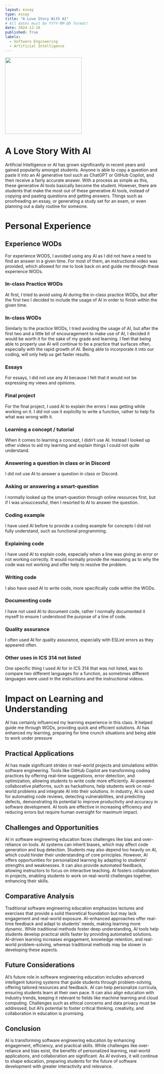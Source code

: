 ```yaml
---
layout: essay
type: essay
title: "A Love Story With AI"
# All dates must be YYYY-MM-DD format!
date: 2024-12-16
published: True
labels:
  - Software Engineering
  - Artificial Intelligence
---
```


<img width="250px" class="rounded float-start pe-4" src="https://neurodigital.my/wp-content/uploads/2024/03/do-something-chatgpt-meme.webp">

# A Love Story With AI
Artificial Intelligence or AI has grown significantly in recent years and gained popularity amongst students. Anyone is able to copy a question and paste it into an AI generative tool such as ChatGPT or GitHub Copilot, and then receive a fairly accurate answer. With a process as simple as this, these generative AI tools basically become the student. However, there are students that make the most out of these generative AI tools, instead of copying and pasting questions and getting answers. Things such as proofreading an essay, or generating a study set for an exam, or even planning out a daily routine for someone. 

# Personal Experience
## Experience WODs
For experience WODS, I avoided using any AI as I did not have a need to find an answer in a given time. For most of them, an instructional video was provided, which allowed for me to look back on and guide me through these experience WODs. 

### In-class Practice WODs
At first, I tried to avoid using AI during the in-class practice WODs, but after the first two I decided to include the usage of AI in order to finish within the given time.

### In-class WODs
Similarly to the practice WODs, I tried avoiding the usage of AI, but after the first two and a little bit of encouragement to make use of AI, I decided it would be worth it for the sake of my grade and learning. I feel that being able to properly use AI will continue to be a practice that surfaces often, especially with the rapid growth of AI. Being able to incorporate it into our coding, will only help us get faster results.

### Essays
For essays, I did not use any AI because I felt that it would not be expressing my views and opinions. 

### Final project
For the final project, I used AI to explain the errors I was getting while working on it. I did not use it explicitly to write a function, rather to help fix what was wrong with it.

### Learning a concept / tutorial
When it comes to learning a concept, I didn’t use AI. Instead I looked up other videos to aid my learning and explain things I could not quite understand.

### Answering a question in class or in Discord
I did not use AI to answer a question in class or Discord.

### Asking or answering a smart-question
I normally looked up the smart-question through online resources first, but if I was unsuccessful, then I resorted to AI to answer the question.

### Coding example
I have used AI before to provide a coding example for concepts I did not fully understand, such as functional programming.

### Explaining code
I have used AI to explain code, especially when a line was giving an error or not working correctly. It would normally provide the reasoning as to why the code was not working and offer help to resolve the problem.

### Writing code
I also have used AI to write code, more specifically code within the WODs.

### Documenting code
I have not used AI to document code, rather I normally documented it myself to ensure I understood the purpose of a line of code.

### Quality assurance
I often used AI for quality assurance, especially with ESLint errors as they appeared often.

### Other uses in ICS 314 not listed
One specific thing I used AI for in ICS 314 that was not listed, was to compare two different languages for a function, as sometimes different languages were used in the instructions and the instructional videos.


# Impact on Learning and Understanding
AI has certainly influenced my learning experience in this class. It helped guide me through WODs, providing quick and efficient solutions. AI has enhanced my learning, preparing for time crunch situations and being able to work under pressure


## Practical Applications
AI has made significant strides in real-world projects and simulations within software engineering. Tools like GitHub Copilot are transforming coding practices by offering real-time suggestions, error detection, and optimization, allowing students to write code more efficiently. AI-powered collaborative platforms, such as hackathons, help students work on real-world problems and integrate AI into their solutions. In industry, AI is used for automating code reviews, detecting vulnerabilities, and predicting defects, demonstrating its potential to improve productivity and accuracy in software development. AI tools are effective in increasing efficiency and reducing errors but require human oversight for maximum impact.

## Challenges and Opportunities
AI in software engineering education faces challenges like bias and over-reliance on tools. AI systems can inherit biases, which may affect code generation and bug detection. Students may also depend too heavily on AI, which could hinder their understanding of core principles. However, AI offers opportunities for personalized learning by adapting to students' strengths and weaknesses. It can also provide automated feedback, allowing instructors to focus on interactive teaching. AI fosters collaboration in projects, enabling students to work on real-world challenges together, enhancing their skills.

## Comparative Analysis
Traditional software engineering education emphasizes lectures and exercises that provide a solid theoretical foundation but may lack engagement and real-world exposure. AI-enhanced approaches offer real-time feedback and adapt to students' needs, making learning more dynamic. While traditional methods foster deep understanding, AI tools help students develop practical skills faster by providing automated solutions. AI-driven learning increases engagement, knowledge retention, and real-world problem-solving, whereas traditional methods may be slower in developing these aspects.

## Future Considerations
AI’s future role in software engineering education includes advanced intelligent tutoring systems that guide students through problem-solving, offering tailored resources and feedback. AI can help personalize curricula, ensuring students learn at their own pace. It can also align education with industry trends, keeping it relevant to fields like machine learning and cloud computing. Challenges such as ethical concerns and data privacy must be addressed, but AI’s potential to foster critical thinking, creativity, and collaboration in education is promising.

## Conclusion
AI is transforming software engineering education by enhancing engagement, efficiency, and practical skills. While challenges like over-reliance and bias exist, the benefits of personalized learning, real-world applications, and collaboration are significant. As AI evolves, it will continue to shape education, preparing students for the future of software development with greater interactivity and relevance.



